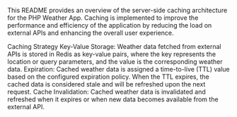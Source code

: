 This README provides an overview of the server-side caching architecture for the PHP Weather App. 
Caching is implemented to improve the performance and efficiency of the application by reducing the load on external APIs and enhancing the overall user experience.

Caching Strategy
Key-Value Storage: Weather data fetched from external APIs is stored in Redis as key-value pairs, where the key represents the location or query parameters, and the value is the corresponding weather data.
Expiration: Cached weather data is assigned a time-to-live (TTL) value based on the configured expiration policy. When the TTL expires, the cached data is considered stale and will be refreshed upon the next request.
Cache Invalidation: Cached weather data is invalidated and refreshed when it expires or when new data becomes available from the external API.

